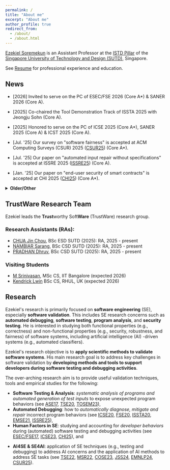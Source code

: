 ```yaml
---
permalink: /
title: "About me"
excerpt: "About me"
author_profile: true
redirect_from: 
  - /about/
  - /about.html
---
```


[Ezekiel Soremekun](https://www.sutd.edu.sg/profile/ezekiel-soremekun) is an Assistant Professor at 
the [ISTD Pillar](https://istd.sutd.edu.sg/) of the 
[Singapore University of Technology and Design (SUTD)](https://www.sutd.edu.sg/), Singapore. 

See [Resume](https://ezekiel-soremekun.github.io/resume/) for professional experience and education. 

News
----

  * [2026] Invited to serve on the PC of ESEC/FSE 2026 (Core A*) & SANER 2026 (Core A).
  * [2025] Co-chaired the Tool Demonstration Track of ISSTA 2025 with Jeongju Sohn  (Core A). 
  * [2025] Honored to serve on the PC of ICSE 2025 (Core A*), SANER 2025 (Core A) & ICST 2025 (Core A). 
  
  * [Jul. '25] Our survey on "software fairness" is accepted at ACM Computing Surveys (CSUR) 2025 ([CSUR25](https://arxiv.org/pdf/2205.08809)) (Core A*). 
  * [Jul. '25] Our paper on "automated input repair without specifications" is accepted at ISSRE 2025 ([ISSRE25](https://arxiv.org/pdf/2208.08235)) (Core A). 
  * [Jan. '25] Our paper on "end-user security of smart contracts" is accepted at CHI 2025 ([CHI25](https://arxiv.org/abs/2407.11440))  (Core A*). 

<details>
  <summary>
     <b>Older/Other</b>
  </summary>

 <ul>
  <li>[May '25] Awarded a TL@SUTD grant (100K SGD) on ML supply chain security (as PI). </li>
  <li>[Apr. '25] Honored to receive the Distinguished Reviewer Award, ICSE 2025 (Core A*). </li>  
  <li>[Apr. '25] Honored to be awarded an MOE AcRF Tier 1 (SKI) grant (100K SGD) on Grammar-based Test Generation (as PI). </li> 
  	 
  <li>[2024] Served on the PC of ICSE 2024 (Core A*), ASE 2024 (Core A*), ISSTA 2024 (Core A) & SANER 2024 (Core A). </li>
  <li>[2024] Honored to join the <a href="https://dl.acm.org/journal/tosem/distinguished-reviewers-board">ACM TOSEM Board of Distinguished Reviewers</a> (Core A*). </li>
  <li>[2024] Our paper on "consistency testing of LLMs" is accepted at <a href="https://arxiv.org/abs/2407.12830">EMNLP24</a> (Core A*). </li>
  <li>[2024] Our work on "distribution-aware fairness testing" is accepted at <a href="https://www.sciencedirect.com/science/article/pii/S0164121224001353">JSS 2024</a> (Core A).</li> 
 </ul>
</details>

<!--- 
<details>
  <summary>
    **Older**
  </summary>

  * Honored to be awarded an EPSRC Standard Research Grant, (£740K GBP) (as Co-PI).  
  * Paper accepted at ICSE 2023 .
  * Paper accepted at TOSEM 2023 .
  * Awarded an FNR Junior Core grant (634K€ EUR). 
  * Paper accepted at COSE 2023 .
  * Paper accepted at TSE 2022 . 
  * Paper accepted at MSR 2022 .
  * Paper accepted at EMSE 2021 . 
  * Paper accepted at ICSE 2020 .
  * Paper accepted at TSE 2020 .
  * Paper accepted at FSE 2020 . 
  * Paper accepted at ISSTA 2020 .

</details>
  --->



TrustWare Research Team
----

Ezekiel leads the **Trust**worthy Soft**Ware** (TrustWare) research group. 

### Research Assistants (RAs):

- [CHUA Jin Chou](https://www.linkedin.com/in/jin-chou-chua-6ba100151/), BSc ESD SUTD (2025): RA, 2025 - present
- [NAMBIAR Sarang](https://www.linkedin.com/in/sarangnambiar/), BSc CSD SUTD (2025): RA, 2025 - present
- [PRADHAN Dhruv](https://www.linkedin.com/in/dhruv-pradhan-b8518a202/), BSc CSD SUTD (2025): RA, 2025 - present


### Visiting Students

- [M Srinivasan](https://www.linkedin.com/in/srinivasan-m-668154228/), MSc CS, IIT Bangalore (expected 2026)
- [Kendrick Lwin](https://www.linkedin.com/in/kendrick-lwin/) BSc CS, RHUL, UK (expected 2026)


Research
-------------------
Ezekiel's research is primarily focused on **software engineering** (SE), especially **software validation**.
This includes SE research concerns such as **automated debugging**, **software testing**, 
**program analysis**, and **security testing**. 
He is interested in studying both functional properties (e.g., correctness)
and non-functional properties (e.g., security, robustness, and fairness) of 
software systems, including artificial intelligence (AI) -driven systems (e.g., automated classifiers). 

Ezekiel's research objective is to **apply scientific methods to validate software systems**. 
His main research goal is to address key challenges in software validation by **developing methods and tools to support developers during software testing and debugging activities**.

The over-arching research aim is to provide useful validation techniques, tools and empirical studies for the following:
   * __Software Testing & Analysis__: *systematic analysis of programs and automated 
generation of test inputs* to expose unexpected program behaviors (see [ASE17](https://ieeexplore.ieee.org/abstract/document/8115639), [TSE20](https://ieeexplore.ieee.org/abstract/document/9154602), [TOSEM23](https://dl.acm.org/doi/full/10.1145/3530786)), 
   * __Automated Debugging__: how to *automatically diagnose, mitigate and repair* incorrect program behaviors (see [ICSE20](https://dl.acm.org/doi/abs/10.1145/3377811.3380329), [FSE20](https://dl.acm.org/doi/abs/10.1145/3368089.3409687), [ISSTA20](https://dl.acm.org/doi/abs/10.1145/3395363.3397349),
   [EMSE21](https://link.springer.com/article/10.1007/s10664-020-09931-7), [ISSRE25](https://arxiv.org/pdf/2208.08235)), 
   * __Human Factors in SE__: studying and accounting for *developer behaviors* during (automated) software testing and debugging activities (see [ESEC/FSE17](https://dl.acm.org/doi/abs/10.1145/3106237.3106255),  [ICSE23](https://ieeexplore.ieee.org/abstract/document/10172588), 
   [CHI25](https://arxiv.org/abs/2407.11440)), and 
<!---  * __Human-in-the-loop SE__: building testing and debugging tools that *account for developer behaviors, needs 
and interactions in software practice*.  --->
   * __AI4SE & SE4AI__: application of SE techniques (e.g., testing and debugging) to address AI concerns and the application of AI methods to address SE tasks (see 
[TSE22](https://ieeexplore.ieee.org/abstract/document/9678017), [MSR22](https://dl.acm.org/doi/abs/10.1145/3524842.3528456), 
[COSE23](https://www.sciencedirect.com/science/article/pii/S0167404823000111), [JSS24](https://www.sciencedirect.com/science/article/pii/S0164121224001353), 
[EMNLP24](https://arxiv.org/abs/2407.12830), [CSUR25](https://arxiv.org/pdf/2205.08809)). 
